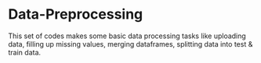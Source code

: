 # Data-Preprocessing
This set of codes makes some basic data processing tasks like uploading data, filling up missing values, merging dataframes, splitting data into test & train data.
